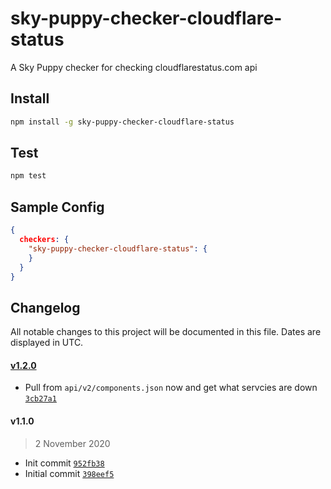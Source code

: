 # sky-puppy-checker-cloudflare-status
A Sky Puppy checker for checking cloudflarestatus.com api

## Install

```bash
npm install -g sky-puppy-checker-cloudflare-status
```
## Test

```bash
npm test
```

## Sample Config


```json
{
  checkers: {
    "sky-puppy-checker-cloudflare-status": {
    }
  }
}


```

## Changelog

All notable changes to this project will be documented in this file. Dates are displayed in UTC.

#### [v1.2.0](https://github.com/Phara0h/sky-puppy-checker-cloudflare-status/compare/v1.1.0...v1.2.0)

- Pull from `api/v2/components.json` now and get what servcies are down [`3cb27a1`](https://github.com/Phara0h/sky-puppy-checker-cloudflare-status/commit/3cb27a133cc9bc2d8f7f376348475b3d3e13bbc8)

#### v1.1.0

> 2 November 2020

- Init commit [`952fb38`](https://github.com/Phara0h/sky-puppy-checker-cloudflare-status/commit/952fb38da605c4c6513130562b96240e9e32c041)
- Initial commit [`398eef5`](https://github.com/Phara0h/sky-puppy-checker-cloudflare-status/commit/398eef5d7fda012b7b012e4e424e6be7d99f29cc)

